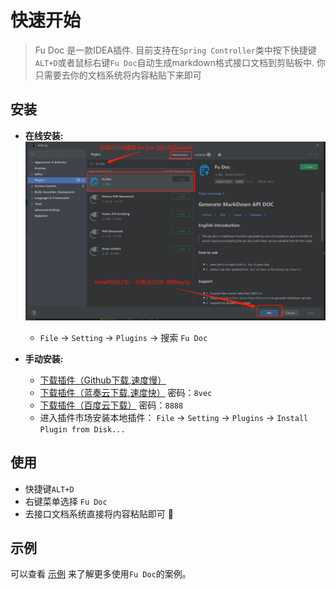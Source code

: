 # 快速开始

> Fu Doc 是一款IDEA插件. 目前支持在`Spring Controller`类中按下快捷键`ALT+D`或者鼠标右键`Fu Doc`自动生成markdown格式接口文档到剪贴板中. 你只需要去你的文档系统将内容粘贴下来即可

## 安装

- **在线安装:**
  ![img.png](../img/install.png)
    - `File` -> `Setting` -> `Plugins` -> 搜索 `Fu Doc`

- **手动安装:**
    - [下载插件（Github下载,速度慢）](https://github.com/wangdingfu/fu-api-doc-plugin/releases)
    - [下载插件（蓝奏云下载,速度快）](https://wwi.lanzoup.com/b0dy2hktg) 密码：`8vec`
    - [下载插件（百度云下载）](https://pan.baidu.com/s/1cC7thCMMdcRjh24sqU59tA?pwd=8888) 密码：`8888`
    - 进入插件市场安装本地插件： `File` -> `Setting` -> `Plugins`
      -> `Install Plugin from Disk...`


## 使用

- 快捷键`ALT+D`
- 右键菜单选择 `Fu Doc`
- 去接口文档系统直接将内容粘贴即可 :tada:

## 示例

可以查看 [示例](zh-cn/example.md) 来了解更多使用`Fu Doc`的案例。